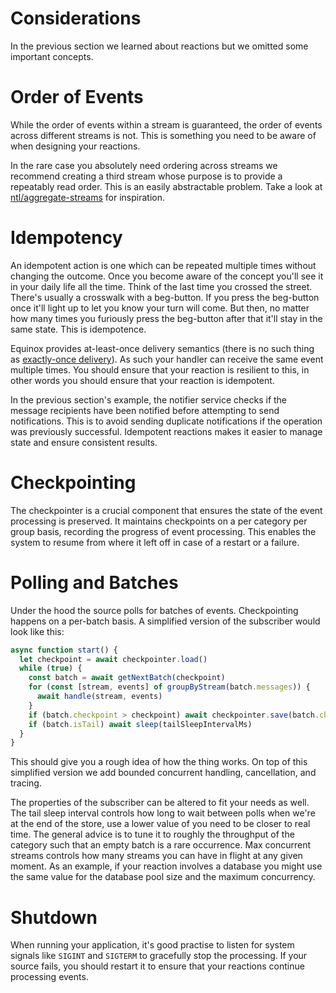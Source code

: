 # Considerations

In the previous section we learned about reactions but we omitted some important
concepts.

# Order of Events

While the order of events within a stream is guaranteed, the order of events
across different streams is not. This is something you need to be aware of when
designing your reactions.

In the rare case you absolutely need ordering across streams we recommend
creating a third stream whose purpose is to provide a repeatably read order.
This is an easily abstractable problem. Take a look at
[ntl/aggregate-streams](https://github.com/ntl/aggregate-streams) for
inspiration.

# Idempotency

An idempotent action is one which can be repeated multiple times without
changing the outcome. Once you become aware of the concept you'll see it in your
daily life all the time. Think of the last time you crossed the street. There's
usually a crosswalk with a beg-button. If you press the beg-button once it'll
light up to let you know your turn will come. But then, no matter how many times
you furiously press the beg-button after that it'll stay in the same state. This
is idempotence.

Equinox provides at-least-once delivery semantics (there is no such thing as
[exactly-once
delivery](https://bravenewgeek.com/you-cannot-have-exactly-once-delivery/)). As
such your handler can receive the same event multiple times. You should ensure
that your reaction is resilient to this, in other words you should ensure that
your reaction is idempotent.

In the previous section's example, the notifier service checks if the message
recipients have been notified before attempting to send notifications. This is
to avoid sending duplicate notifications if the operation was previously
successful. Idempotent reactions makes it easier to manage state and ensure
consistent results.

# Checkpointing 

The checkpointer is a crucial component that ensures the state of the event
processing is preserved. It maintains checkpoints on a per category per group
basis, recording the progress of event processing. This enables the system to
resume from where it left off in case of a restart or a failure.


# Polling and Batches

Under the hood the source polls for batches of events. Checkpointing happens on
a per-batch basis. A simplified version of the subscriber would look like this: 

```ts
async function start() {
  let checkpoint = await checkpointer.load()
  while (true) {
    const batch = await getNextBatch(checkpoint)
    for (const [stream, events] of groupByStream(batch.messages)) {
      await handle(stream, events)
    }
    if (batch.checkpoint > checkpoint) await checkpointer.save(batch.checkpoint)
    if (batch.isTail) await sleep(tailSleepIntervalMs)
  }
}
```

This should give you a rough idea of how the thing works. On top of this
simplified version we add bounded concurrent handling, cancellation, and
tracing.

The properties of the subscriber can be altered to fit your needs as well. The
tail sleep interval controls how long to wait between polls when we're at the
end of the store, use a lower value of you need to be closer to real time. The
general advice is to tune it to roughly the throughput of the category such that
an empty batch is a rare occurrence. Max concurrent streams controls how many
streams you can have in flight at any given moment. As an example, if your
reaction involves a database you might use the same value for the database pool
size and the maximum concurrency.

# Shutdown

When running your application, it's good practise to listen for system signals
like `SIGINT` and `SIGTERM` to gracefully stop the processing. If your source
fails, you should restart it to ensure that your reactions continue processing
events.

